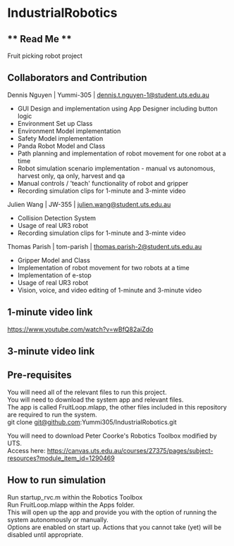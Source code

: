 # IndustrialRobotics
## ** Read Me **
Fruit picking robot project

## Collaborators and Contribution
Dennis Nguyen | Yummi-305 | dennis.t.nguyen-1@student.uts.edu.au  
- GUI Design and implementation using App Designer including button logic
- Environment Set up Class
- Environment Model implementation
- Safety Model implementation
- Panda Robot Model and Class
- Path planning and implementation of robot movement for one robot at a time
- Robot simulation scenario implementation - manual vs autonomous, harvest only, qa only, harvest and qa
- Manual controls / 'teach' functionality of robot and gripper
- Recording simulation clips for 1-minute and 3-minte video

Julien Wang | JW-355 | julien.wang@student.uts.edu.au  
- Collision Detection System
- Usage of real UR3 robot
- Recording simulation clips for 1-minute and 3-minte video

Thomas Parish | tom-parish | thomas.parish-2@student.uts.edu.au  
- Gripper Model and Class
- Implementation of robot movement for two robots at a time
- Implementation of e-stop
- Usage of real UR3 robot
- Vision, voice, and video editing of 1-minute and 3-minute video

## 1-minute video link
https://www.youtube.com/watch?v=wBfQ82aiZdo

## 3-minute video link
  
## Pre-requisites
You will need all of the relevant files to run this project.  
You will need to download the system app and relevant files.  
The app is called FruitLoop.mlapp, the other files included in this repository are required to run the system.  
git clone git@github.com:Yummi305/IndustrialRobotics.git  

You will need to download Peter Coorke's Robotics Toolbox modified by UTS.  
Access here: https://canvas.uts.edu.au/courses/27375/pages/subject-resources?module_item_id=1290469  

## How to run simulation
Run startup_rvc.m within the Robotics Toolbox  
Run FruitLoop.mlapp within the Apps folder.  
This will open up the app and provide you with the option of running the system autonomously or manually.  
Options are enabled on start up. Actions that you cannot take (yet) will be disabled until appropriate.  

